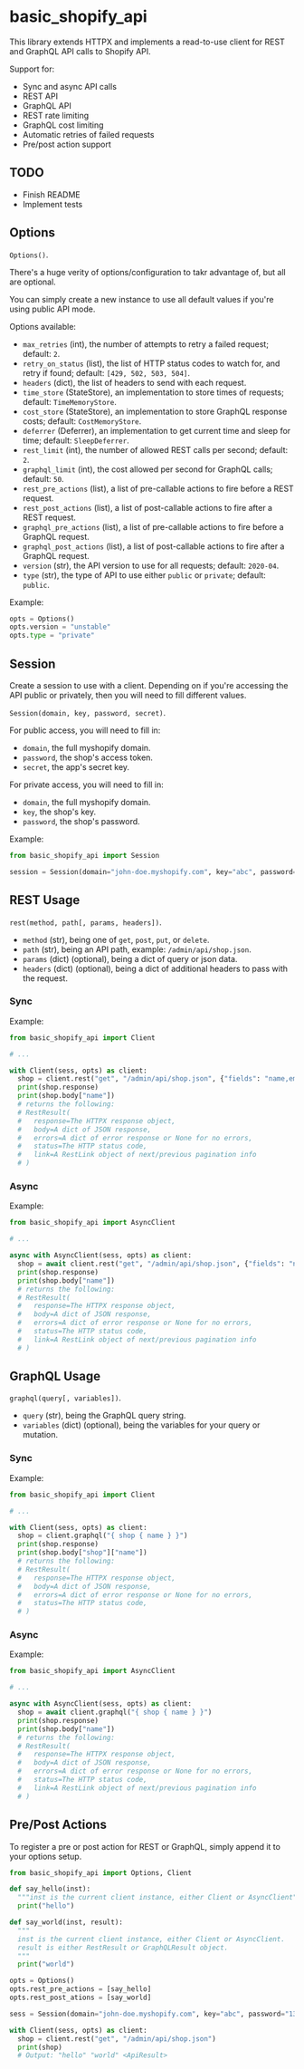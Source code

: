 # basic_shopify_api

This library extends HTTPX and implements a read-to-use client for REST and GraphQL API calls to Shopify API.

Support for:

+ Sync and async API calls
+ REST API
+ GraphQL API
+ REST rate limiting
+ GraphQL cost limiting
+ Automatic retries of failed requests
+ Pre/post action support

## TODO

+ Finish README
+ Implement tests

## Options

`Options()`.

There's a huge verity of options/configuration to takr advantage of, but all are optional.

You can simply create a new instance to use all default values if you're using public API mode.

Options available:

+ `max_retries` (int), the number of attempts to retry a failed request; default: `2`.
+ `retry_on_status` (list), the list of HTTP status codes to watch for, and retry if found; default: `[429, 502, 503, 504]`.
+ `headers` (dict), the list of headers to send with each request.
+ `time_store` (StateStore), an implementation to store times of requests; default: `TimeMemoryStore`.
+ `cost_store` (StateStore), an implementation to store GraphQL response costs; default: `CostMemoryStore`.
+ `deferrer` (Deferrer), an implementation to get current time and sleep for time; default: `SleepDeferrer`.
+ `rest_limit` (int), the number of allowed REST calls per second; default: `2`.
+ `graphql_limit` (int), the cost allowed per second for GraphQL calls; default: `50`.
+ `rest_pre_actions` (list), a list of pre-callable actions to fire before a REST request.
+ `rest_post_actions` (list), a list of post-callable actions to fire after a REST request.
+ `graphql_pre_actions` (list), a list of pre-callable actions to fire before a GraphQL request.
+ `graphql_post_actions` (list), a list of post-callable actions to fire after a GraphQL request.
+ `version` (str), the API version to use for all requests; default: `2020-04`.
+ `type` (str), the type of API to use either `public` or `private`; default: `public`.

Example:

```python
opts = Options()
opts.version = "unstable"
opts.type = "private"
```

## Session

Create a session to use with a client. Depending on if you're accessing the API public or privately, then you will need to fill different values.

`Session(domain, key, password, secret)`.

For public access, you will need to fill in:

+ `domain`, the full myshopify domain.
+ `password`, the shop's access token.
+ `secret`, the app's secret key.

For private access, you will need to fill in:

+ `domain`, the full myshopify domain.
+ `key`, the shop's key.
+ `password`, the shop's password.

Example:

```python
from basic_shopify_api import Session

session = Session(domain="john-doe.myshopify.com", key="abc", password="123")
```

## REST Usage

`rest(method, path[, params, headers])`.

+ `method` (str), being one of `get`, `post`, `put`, or `delete`.
+ `path` (str), being an API path, example: `/admin/api/shop.json`.
+ `params` (dict) (optional), being a dict of query or json data.
+ `headers` (dict) (optional), being a dict of additional headers to pass with the request.

### Sync

Example:

```python
from basic_shopify_api import Client

# ...

with Client(sess, opts) as client:
  shop = client.rest("get", "/admin/api/shop.json", {"fields": "name,email"}})
  print(shop.response)
  print(shop.body["name"])
  # returns the following:
  # RestResult(
  #   response=The HTTPX response object,
  #   body=A dict of JSON response,
  #   errors=A dict of error response or None for no errors,
  #   status=The HTTP status code,
  #   link=A RestLink object of next/previous pagination info
  # )
```

### Async

Example:

```python
from basic_shopify_api import AsyncClient

# ...

async with AsyncClient(sess, opts) as client:
  shop = await client.rest("get", "/admin/api/shop.json", {"fields": "name,email"}})
  print(shop.response)
  print(shop.body["name"])
  # returns the following:
  # RestResult(
  #   response=The HTTPX response object,
  #   body=A dict of JSON response,
  #   errors=A dict of error response or None for no errors,
  #   status=The HTTP status code,
  #   link=A RestLink object of next/previous pagination info
  # )
```

## GraphQL Usage

`graphql(query[, variables])`.

+ `query` (str), being the GraphQL query string.
+ `variables` (dict) (optional), being the variables for your query or mutation.

### Sync

Example:

```python
from basic_shopify_api import Client

# ...

with Client(sess, opts) as client:
  shop = client.graphql("{ shop { name } }")
  print(shop.response)
  print(shop.body["shop"]["name"])
  # returns the following:
  # RestResult(
  #   response=The HTTPX response object,
  #   body=A dict of JSON response,
  #   errors=A dict of error response or None for no errors,
  #   status=The HTTP status code,
  # )
```

### Async

Example:

```python
from basic_shopify_api import AsyncClient

# ...

async with AsyncClient(sess, opts) as client:
  shop = await client.graphql("{ shop { name } }")
  print(shop.response)
  print(shop.body["name"])
  # returns the following:
  # RestResult(
  #   response=The HTTPX response object,
  #   body=A dict of JSON response,
  #   errors=A dict of error response or None for no errors,
  #   status=The HTTP status code,
  #   link=A RestLink object of next/previous pagination info
  # )
```

## Pre/Post Actions

To register a pre or post action for REST or GraphQL, simply append it to your options setup.

```python
from basic_shopify_api import Options, Client

def say_hello(inst):
  """inst is the current client instance, either Client or AsyncClient"""
  print("hello")

def say_world(inst, result):
  """
  inst is the current client instance, either Client or AsyncClient.
  result is either RestResult or GraphQLResult object.
  """
  print("world")

opts = Options()
opts.rest_pre_actions = [say_hello]
opts.rest_post_ations = [say_world]

sess = Session(domain="john-doe.myshopify.com", key="abc", password="134")

with Client(sess, opts) as client:
  shop = client.rest("get", "/admin/api/shop.json")
  print(shop)
  # Output: "hello" "world" <ApiResult>
```
